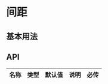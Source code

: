 # 间距

## 基本用法

<!-- 展示 -->

<d-spaceDemo></d-spaceDemo>

## API

| 名称 | 类型 | 默认值 | 说明 | 必传 |
| :--: | :--: | :----: | ---- | ---- |
